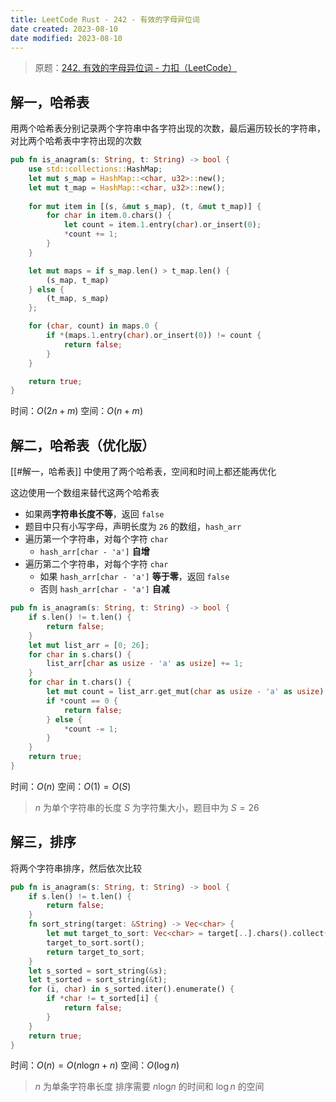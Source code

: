 ```yaml
---
title: LeetCode Rust - 242 - 有效的字母异位词
date created: 2023-08-10
date modified: 2023-08-10
---
```


> 原题：[242. 有效的字母异位词 - 力扣（LeetCode）](https://leetcode.cn/problems/valid-anagram/)

## 解一，哈希表

用两个哈希表分别记录两个字符串中各字符出现的次数，最后遍历较长的字符串，对比两个哈希表中字符出现的次数

```rust
pub fn is_anagram(s: String, t: String) -> bool {
	use std::collections::HashMap;
	let mut s_map = HashMap::<char, u32>::new();
	let mut t_map = HashMap::<char, u32>::new();
	
	for mut item in [(s, &mut s_map), (t, &mut t_map)] {
		for char in item.0.chars() {
			let count = item.1.entry(char).or_insert(0);
			*count += 1;
		}
	}

	let mut maps = if s_map.len() > t_map.len() {
		(s_map, t_map)
	} else {
		(t_map, s_map)
	};

	for (char, count) in maps.0 {
		if *(maps.1.entry(char).or_insert(0)) != count {
			return false;
		}
	}

	return true;
}
```

时间：$O(2n + m)$
空间：$O(n + m)$

## 解二，哈希表（优化版）

[[#解一，哈希表]] 中使用了两个哈希表，空间和时间上都还能再优化

这边使用一个数组来替代这两个哈希表

- 如果两**字符串长度不等**，返回 `false`
- 题目中只有小写字母，声明长度为 `26` 的数组，`hash_arr`
- 遍历第一个字符串，对每个字符 `char`
	- `hash_arr[char - 'a']` **自增**
- 遍历第二个字符串，对每个字符 `char`
	- 如果 `hash_arr[char - 'a']` **等于零**，返回 `false`
	- 否则 `hash_arr[char - 'a']` **自减**

```rust
pub fn is_anagram(s: String, t: String) -> bool {
	if s.len() != t.len() {
		return false;
	}
	let mut list_arr = [0; 26];
	for char in s.chars() {
		list_arr[char as usize - 'a' as usize] += 1;
	}
	for char in t.chars() {
		let mut count = list_arr.get_mut(char as usize - 'a' as usize).unwrap();
		if *count == 0 {
			return false;
		} else {
			*count -= 1;
		}
	}
	return true;
}
```

时间：$O(n)$
空间：$O(1) = O(S)$

> $n$ 为单个字符串的长度
> $S$ 为字符集大小，题目中为 $S = 26$

## 解三，排序

将两个字符串排序，然后依次比较

```rust
pub fn is_anagram(s: String, t: String) -> bool {
	if s.len() != t.len() {
		return false;
	}
	fn sort_string(target: &String) -> Vec<char> {
		let mut target_to_sort: Vec<char> = target[..].chars().collect();
		target_to_sort.sort();
		return target_to_sort;
	}
	let s_sorted = sort_string(&s);
	let t_sorted = sort_string(&t);
	for (i, char) in s_sorted.iter().enumerate() {
		if *char != t_sorted[i] {
			return false;
		}
	}
	return true;
}
```

时间：$O(n) = O(n\log_{}{n} + n)$
空间：$O(\log{}{n})$

> $n$ 为单条字符串长度
> 排序需要 $n\log_{}{n}$ 的时间和 $\log{}{n}$ 的空间